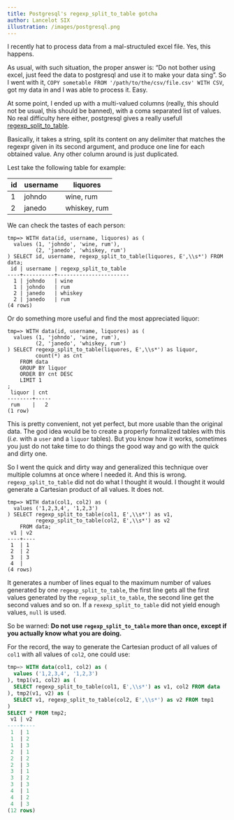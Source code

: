 ```yaml
---
title: Postgresql's regexp_split_to_table gotcha
author: Lancelot SIX
illustration: /images/postgresql.png
---
```


I recently hat to process data from a mal-structuled excel file. Yes, this happens.

As usual, with such situation, the proper answer is: “Do not bother using excel, just feed the data to postgresql and use it to make your data sing”. So I went with it, `COPY sometable FROM '/path/to/the/csv/file.csv' WITH CSV`, got my data in and I was able to process it. Easy.

At some point, I ended up with a multi-valued columns (really, this should not be usual, this should be banned), with a coma separated list of values. No real difficulty here either, postgresql gives a really usefull [regexp_split_to_table](https://www.postgresql.org/docs/11/functions-string.html).

Basically, it takes a string, split its content on any delimiter that matches the regexpr given in its second argument, and produce one line for each obtained value. Any other column around is just duplicated.

Lest take the following table for example:

| id | username | liquores     |
| -- | -------- | ------------ |
| 1  | johndo   | wine, rum    |
| 2  | janedo   | whiskey, rum |

We can check the tastes of each person:

```psql
tmp=> WITH data(id, username, liquores) as (
  values (1, 'johndo', 'wine, rum'),
         (2, 'janedo', 'whiskey, rum')
) SELECT id, username, regexp_split_to_table(liquores, E',\\s*') FROM data;
 id | username | regexp_split_to_table
----+----------+-----------------------
  1 | johndo   | wine
  1 | johndo   | rum
  2 | janedo   | whiskey
  2 | janedo   | rum
(4 rows)
```

Or do something more useful and find the most appreciated liquor:

```psql
tmp=> WITH data(id, username, liquores) as (
  values (1, 'johndo', 'wine, rum'),
         (2, 'janedo', 'whiskey, rum')
) SELECT regexp_split_to_table(liquores, E',\\s*') as liquor,
         count(*) as cnt
    FROM data
    GROUP BY liquor
    ORDER BY cnt DESC
    LIMIT 1
;
 liquor | cnt
--------+-----
 rum    |   2
(1 row)
```

This is pretty convenient, not yet perfect, but more usable than the original data. The god idea would be to create a properly formalized tables with this (*i.e.* with a `user` and a `liquor` tables). But you know how it works, sometimes you just do not take time to do things the good way and go with the quick and dirty one.

So I went the quick and dirty way and generalized this technique over multiple columns at once where I needed it. And this is wrong. `regexp_split_to_table` did not do what I thought it would. I thought it would generate a Cartesian product of all values. It does not.

```psql
tmp=> WITH data(col1, col2) as (
  values ('1,2,3,4', '1,2,3')
) SELECT regexp_split_to_table(col1, E',\\s*') as v1,
         regexp_split_to_table(col2, E',\\s*') as v2
    FROM data;
 v1 | v2
----+----
 1  | 1
 2  | 2
 3  | 3
 4  |
(4 rows)
```

It generates a number of lines equal to the maximum number of values generated by one `regexp_split_to_table`, the first line gets all the first values generated by the `regexp_split_to_table`, the second line get the second values and so on. If a `rexexp_split_to_table` did not yield enough values, `null` is used.

So be warned: **Do not use `regexp_split_to_table` more than once, except if you actually know what you are doing.**

For the record, the way to generate the Cartesian product of all values of `col1` with all values of `col2`, one could use:

```sql
tmp=> WITH data(col1, col2) as (
  values ('1,2,3,4', '1,2,3')
), tmp1(v1, col2) as (
  SELECT regexp_split_to_table(col1, E',\\s*') as v1, col2 FROM data
), tmp2(v1, v2) as (
  SELECT v1, regexp_split_to_table(col2, E',\\s*') as v2 FROM tmp1
)
SELECT * FROM tmp2;
 v1 | v2
----+----
 1  | 1
 1  | 2
 1  | 3
 2  | 1
 2  | 2
 2  | 3
 3  | 1
 3  | 2
 3  | 3
 4  | 1
 4  | 2
 4  | 3
(12 rows)
```
